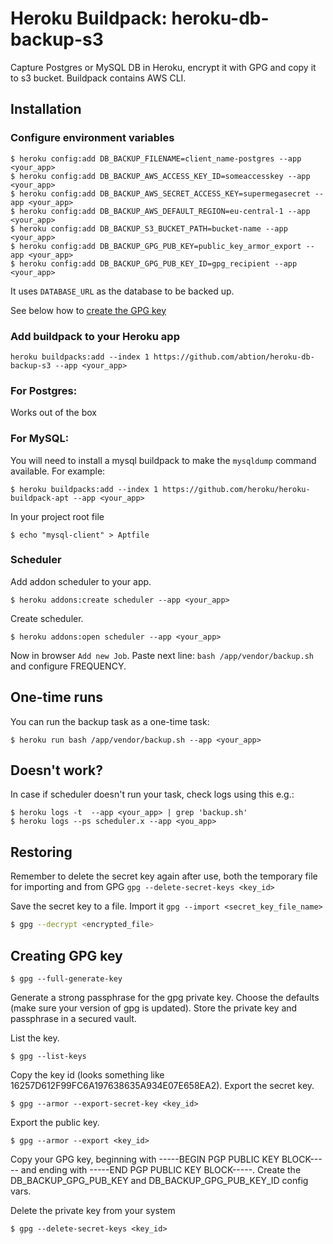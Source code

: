 # Heroku Buildpack: heroku-db-backup-s3
Capture Postgres or MySQL DB in Heroku, encrypt it with GPG and copy it to s3 bucket. Buildpack contains AWS CLI.

## Installation

### Configure environment variables
```
$ heroku config:add DB_BACKUP_FILENAME=client_name-postgres --app <your_app>
$ heroku config:add DB_BACKUP_AWS_ACCESS_KEY_ID=someaccesskey --app <your_app>
$ heroku config:add DB_BACKUP_AWS_SECRET_ACCESS_KEY=supermegasecret --app <your_app>
$ heroku config:add DB_BACKUP_AWS_DEFAULT_REGION=eu-central-1 --app <your_app>
$ heroku config:add DB_BACKUP_S3_BUCKET_PATH=bucket-name --app <your_app>
$ heroku config:add DB_BACKUP_GPG_PUB_KEY=public_key_armor_export --app <your_app>
$ heroku config:add DB_BACKUP_GPG_PUB_KEY_ID=gpg_recipient --app <your_app>
```
It uses `DATABASE_URL` as the database to be backed up.

See below how to [create the GPG key](#creating-gpg-key)

### Add buildpack to your Heroku app
```
heroku buildpacks:add --index 1 https://github.com/abtion/heroku-db-backup-s3 --app <your_app>
```

### For Postgres:

Works out of the box

### For MySQL:

You will need to install a mysql buildpack to make the `mysqldump` command available. For example:

```
$ heroku buildpacks:add --index 1 https://github.com/heroku/heroku-buildpack-apt --app <your_app>
```
In your project root file

```
$ echo "mysql-client" > Aptfile
```

### Scheduler
Add addon scheduler to your app.
```
$ heroku addons:create scheduler --app <your_app>
```
Create scheduler.
```
$ heroku addons:open scheduler --app <your_app>
```
Now in browser `Add new Job`.
Paste next line:
`bash /app/vendor/backup.sh`
and configure FREQUENCY.

## One-time runs

You can run the backup task as a one-time task:

```
$ heroku run bash /app/vendor/backup.sh --app <your_app>
```

## Doesn't work?
In case if scheduler doesn't run your task, check logs using this e.g.:
```
$ heroku logs -t  --app <your_app> | grep 'backup.sh'
$ heroku logs --ps scheduler.x --app <you_app>
```

## Restoring

Remember to delete the secret key again after use, both the temporary file for importing and from GPG `gpg --delete-secret-keys <key_id>`

Save the secret key to a file.
Import it `gpg --import <secret_key_file_name>`

```bash
$ gpg --decrypt <encrypted_file>
```

## Creating GPG key
```
$ gpg --full-generate-key
```

Generate a strong passphrase for the gpg private key.
Choose the defaults (make sure your version of gpg is updated).
Store the private key and passphrase in a secured vault.

List the key.
```
$ gpg --list-keys
```

Copy the key id (looks something like 16257D612F99FC6A197638635A934E07E658EA2).
Export the secret key.
```
$ gpg --armor --export-secret-key <key_id>
```

Export the public key.
```
$ gpg --armor --export <key_id>
```

Copy your GPG key, beginning with -----BEGIN PGP PUBLIC KEY BLOCK----- and ending with -----END PGP PUBLIC KEY BLOCK-----.
Create the DB_BACKUP_GPG_PUB_KEY and DB_BACKUP_GPG_PUB_KEY_ID config vars.

Delete the private key from your system
```
$ gpg --delete-secret-keys <key_id>
```
